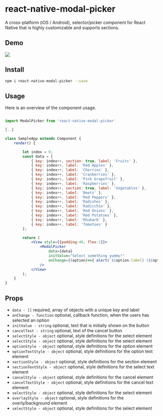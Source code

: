 # react-native-modal-picker
A cross-platform (iOS / Android), selector/picker component for React Native that is highly customizable and supports sections.

## Demo

<img src="https://raw.githubusercontent.com/d-a-n/react-native-modal-picker/master/docs/demo.gif" />

## Install

```sh
npm i react-native-modal-picker --save
```

## Usage

Here is an overview of the component usage.

```jsx

import ModalPicker from 'react-native-modal-picker'

[..]

class SampleApp extends Component {
    render() {

        let index = 0;
        const data = [
            { key: index++, section: true, label: 'Fruits' },
            { key: index++, label: 'Red Apples' },
            { key: index++, label: 'Cherries' },
            { key: index++, label: 'Cranberries' },
            { key: index++, label: 'Pink Grapefruit' },
            { key: index++, label: 'Raspberries' },
            { key: index++, section: true, label: 'Vegetables' },
            { key: index++, label: 'Beets' },
            { key: index++, label: 'Red Peppers' },
            { key: index++, label: 'Radishes' },
            { key: index++, label: 'Radicchio' },
            { key: index++, label: 'Red Onions' },
            { key: index++, label: 'Red Potatoes' },
            { key: index++, label: 'Rhubarb' },
            { key: index++, label: 'Tomatoes' }
        ];

        return (
            <View style={{padding:40, flex:1}}>
                <ModalPicker
                    data={data}
                    initValue="Select something yummy!"
                    onChange={(option)=>{ alert(`${option.label} (${option.key}) nom nom nom`) }}
                />
            </View>
        );
    }
}
```

## Props

* `data - []` required, array of objects with a unique key and label
* `onChange - function` optional, callback function, when the users has selected an option
* `initValue - string` optional, text that is initially shown on the button
* `cancelText - string` optional, text of the cancel button
* `selectStyle - object` optional, style definitions for the select element
* `selectStyle - object` optional, style definitions for the select element
* `optionStyle - object` optional, style definitions for the option element
* `optionTextStyle - object` optional, style definitions for the option text element
* `sectionStyle - object` optional, style definitions for the section element
* `sectionTextStyle - object` optional, style definitions for the select text element
* `cancelStyle - object` optional, style definitions for the cancel element
* `cancelTextStyle - object` optional, style definitions for the cancel text element
* `selectStyle - object` optional, style definitions for the select element
* `overlayStyle - object` optional, style definitions for the overly/background element
* `selectStyle - object` optional, style definitions for the select element
